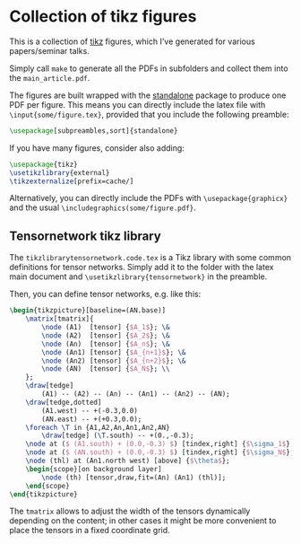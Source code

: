 # Collection of tikz figures

This is a collection of [tikz](https://www.ctan.org/pkg/pgf) figures, which I've generated for various papers/seminar talks.

Simply call `make` to generate all the PDFs in subfolders and collect them into the `main_article.pdf`.

The figures are built wrapped with the [standalone](https://www.ctan.org/pkg/standalone) package to produce one PDF per figure.
This means you can directly include the latex file with ``\input{some/figure.tex}``, provided that you include the following preamble:
```latex
\usepackage[subpreambles,sort]{standalone}
```
If you have many figures, consider also adding:
```latex
\usepackage{tikz}
\usetikzlibrary{external}
\tikzexternalize[prefix=cache/]
```

Alternatively, you can directly include the PDFs with `\usepackage{graphicx}` and the usual `\includegraphics(some/figure.pdf}`.


## Tensornetwork tikz library

The `tikzlibrarytensornetwork.code.tex` is a Tikz library with some common definitions for tensor networks.
Simply add it to the folder with the latex main document and `\usetikzlibrary{tensornetwork}` in the preamble.

Then, you can define tensor networks, e.g. like this:

```latex
\begin{tikzpicture}[baseline=(AN.base)]
    \matrix[tmatrix]{
        \node (A1)  [tensor] {$A_1$}; \&
        \node (A2)  [tensor] {$A_2$}; \&
        \node (An)  [tensor] {$A_n$}; \&
        \node (An1) [tensor] {$A_{n+1}$}; \&
        \node (An2) [tensor] {$A_{n+2}$}; \&
        \node (AN)  [tensor] {$A_N$}; \\
    };
    \draw[tedge] 
        (A1) -- (A2) -- (An) -- (An1) -- (An2) -- (AN);
    \draw[tedge,dotted] 
        (A1.west) -- +(-0.3,0.0)
        (AN.east) -- +(+0.3,0.0);
    \foreach \T in {A1,A2,An,An1,An2,AN} 
        \draw[tedge] (\T.south) -- +(0.,-0.3);
    \node at ($ (A1.south) + (0.0,-0.3) $) [tindex,right] {$\sigma_1$};
    \node at ($ (AN.south) + (0.0,-0.3) $) [tindex,right] {$\sigma_N$};
    \node (thl) at (An1.north west) [above] {$\theta$};
    \begin{scope}[on background layer]
        \node (th) [tensor,draw,fit=(An) (An1) (thl)];
    \end{scope}
\end{tikzpicture} 
```

The `tmatrix` allows to adjust the width of the tensors dynamically depending on the content;
in other cases it might be more convenient to place the tensors in a fixed coordinate grid.






